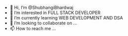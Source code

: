 - 👋 Hi, I’m @ShubhangiBhardwaj 
- 👀 I’m interested in FULL STACK DEVELOPER
- 🌱 I’m currently learning WEB DEVELOPMENT AND DSA
- 💞️ I’m looking to collaborate on ...
- 📫 How to reach me ...

<!---
ShubhangiBhardwaj/ShubhangiBhardwaj is a ✨ special ✨ repository because its `README.md` (this file) appears on your GitHub profile.
You can click the Preview link to take a look at your changes.
--->
